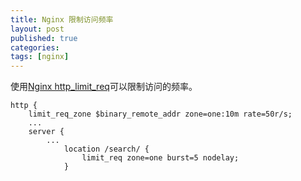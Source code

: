 ```yaml
---
title: Nginx 限制访问频率
layout: post
published: true
categories: 
tags: [nginx]
---
```


使用[Nginx http\_limit\_req](http://nginx.org/cn/docs/http/ngx_http_limit_req_module.html)可以限制访问的频率。

```
http {
    limit_req_zone $binary_remote_addr zone=one:10m rate=50r/s;
    ...
    server {
        ...
            location /search/ {
                limit_req zone=one burst=5 nodelay;
            }
```

